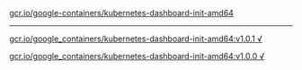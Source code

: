[gcr.io/google-containers/kubernetes-dashboard-init-amd64](https://hub.docker.com/r/abcz/kubernetes-dashboard-init-amd64/tags/) 

----
[gcr.io/google_containers/kubernetes-dashboard-init-amd64:v1.0.1 √](https://hub.docker.com/r/abcz/kubernetes-dashboard-init-amd64/tags/)

[gcr.io/google_containers/kubernetes-dashboard-init-amd64:v1.0.0 √](https://hub.docker.com/r/abcz/kubernetes-dashboard-init-amd64/tags/)

